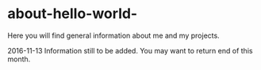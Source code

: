 # about-hello-world-
Here you will find general information about me and my projects.

2016-11-13   Information still to be added. You may want to return end of this month.
